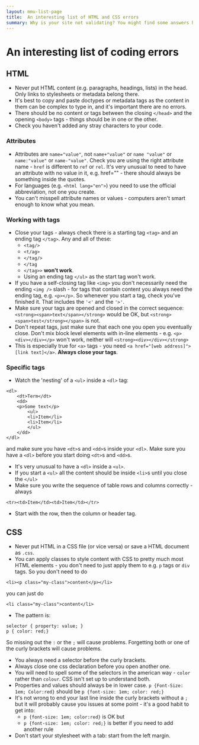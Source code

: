 ```yaml
---
layout: mmu-list-page
title:  An interesting list of HTML and CSS errors
summary: Why is your site not validating? You might find some answers here.
---
```


# An interesting list of coding errors

## HTML

* Never put HTML content (e.g. paragraphs, headings, lists) in the head. Only links to stylesheets or metadata belong there.
* It's best to copy and paste doctypes or metadata tags as the content in them can be complex to type in, and it's important there are no errors. 
* There should be no content or tags between the closing `</head>` and the opening `<body>` tags - things should be in one or the other.
* Check you haven't added any stray characters to your code.

### Attributes

* Attributes are `name="value"`, not `name+"value"` or `name "value"` or `name:"value"` or `name-"value"`. Check you are using the right attribute name - `href` is different to `ref` or `rel`. It's very unusual to need to have an attribute with no value in it, e.g. href="" - there should always be something inside the quotes. 
* For languages (e.g. `<html lang="en">`) you need to use the official abbreviation, not one you create. 
* You can't misspell attribute names or values - computers aren't smart enough to know what you mean.

### Working with tags

* Close your tags - always check there is a starting tag `<tag>` and an ending tag `</tag>`. Any and all of these:
    * `<tag/>`
    * `<t/ag>`
    * `</tag/>`
    * `</tag`
    * `</tag>>` **won't work**. 
    * Using an ending tag `</ul>` as the start tag won't work. 
* If you have a self-closing tag like `<img>` you don't necessarily need the ending `<img />` slash - for tags that contain content you always need the ending tag, e.g. `<p></p>`. So whenever you start a tag, check you've finished it. That includes the `'<'` and the `'>'`.
* Make sure your tags are opened and closed in the correct sequence: `<strong><span>text</span></strong>` would be OK, but `<strong><span>test</strong></span>` is not.
* Don't repeat tags, just make sure that each one you open you eventually close. Don't mix block level elements with in-line elements - e.g. `<p><div></div></p>` won't work, neither will `<strong><div></div></strong>`
* This is especially true for `<a>` tags - you need `<a href="[web address]">[link text]</a>`. **Always close your tags**.

### Specific tags

* Watch the 'nesting' of a `<ul>` inside a `<dl>` tag:

```
<dl>
    <dt>Term</dt>
    <dd>
    <p>Some text</p>
        <ul>
        <li>Item</li>
        <li>Item</li>
        </ul>
    </dd>
</dl>
```

and make sure you have `<dt>`s and `<dd>`s inside your `<dl>`. Make sure you have a `<dl>` before you start doing `<dt>`s and `<dd>`s. 
* It's very unusual to have a `<dl>` inside a `<ul>`.
* If you start a `<ul>` all the content should be inside `<li>`s until you close the `</ul>`
* Make sure you write the sequence of table rows and columns correctly - always

```
<tr><td>Item</td><td>Item</td></tr>
``` 

* Start with the row, then the column or header tag.

## CSS

* Never put HTML in a CSS file (or vice versa) or save a HTML document as `.css`.
* You can apply classes to style content with CSS to pretty much most HTML elements - you don't need to just apply them to e.g. `p` tags or `div` tags. So you don't need to do
```
<li><p class="my-class">content</p></li>
```
you can just do
```
<li class="my-class">content</li>
```
* The pattern is:
```
selector { property: value; }
p { color: red;}
```
So missing out the `:` or the `;` will cause problems. Forgetting both or one of the curly brackets will cause problems. 
* You always need a selector before the curly brackets. 
* Always close one css declaration before you open another one.
* You will need to spell some of the selectors in the american way - `color` rather than `colour`. CSS isn't set up to understand both.
* Properties and values should always be in lower case.
```p {Font-Size: 1em; Color:red}```
should be
```p {font-size: 1em; color: red;}```
* It's not wrong to end your last line inside the curly brackets without a `;` but it will probably cause you issues at some point - it's a good habit to get into:
    * `p {font-size: 1em; color:red}` is OK but
    * `p {font-size: 1em; color: red;}` is better if you need to add another rule
* Don't start your stylesheet with a tab: start from the left margin.